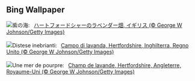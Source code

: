 ## Bing Wallpaper
![](https://www.bing.com/th?id=OHR.HertfordshireLavender_JA-JP8708116437_UHD.jpg&w=1000)紫の海:&nbsp;&ensp;[ハートフォードシャーのラベンダー畑, イギリス (© George W Johnson/Getty Images)](https://www.bing.com/th?id=OHR.HertfordshireLavender_JA-JP8708116437_UHD.jpg)
<br><br/>
![](https://www.bing.com/th?id=OHR.HertfordshireLavender_IT-IT3555753109_UHD.jpg&w=1000)Distese inebrianti:&nbsp;&ensp;[Campo di lavanda, Hertfordshire, Inghilterra, Regno Unito (© George W Johnson/Getty Images)](https://www.bing.com/th?id=OHR.HertfordshireLavender_IT-IT3555753109_UHD.jpg)
<br><br/>
![](https://www.bing.com/th?id=OHR.HertfordshireLavender_FR-FR4107363569_UHD.jpg&w=1000)Une mer de pourpre:&nbsp;&ensp;[Champ de lavande, Hertfordshire, Angleterre, Royaume-Uni (© George W Johnson/Getty Images)](https://www.bing.com/th?id=OHR.HertfordshireLavender_FR-FR4107363569_UHD.jpg)
<br><br/>
